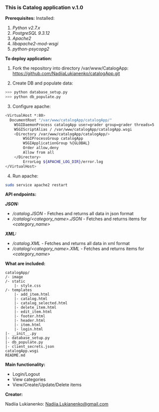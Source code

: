 ### This is Catalog application v.1.0
**Prerequisites:**
Installed:
1. *Python v2.7.x*
2. *PostgreSQL 9.3.12*
3. *Apache2*
4. *libapache2-mod-wsgi*
5. *python-psycopg2*

**To deploy application:**

1. Fork the repository into directory /var/www/CatalogApp:
    https://github.com/NadiiaLukianenko/catalogApp.git

2. Create DB and populate data:
```sh
>>> python database_setup.py
>>> python db_populate.py
```
3. Configure apache:
```sh
<VirtualHost *:80>
  DocumentRoot "/var/www/catalogApp/catalogApp/"
    WSGIDaemonProcess catalogApp user=grader group=grader threads=5
    WSGIScriptAlias / /var/www/catalogApp/catalogApp.wsgi
    <Directory /var/www/catalogApp/catalogApp/>
        WSGIProcessGroup catalogApp
        WSGIApplicationGroup %{GLOBAL}
        Order allow,deny
        Allow from all
    </Directory>
        ErrorLog ${APACHE_LOG_DIR}/error.log
</VirtualHost>
```
4. Run apache:
```sh
sudo service apache2 restart
```
**API endpoints:**

***JSON:***

* */catalog.JSON* - Fetches and returns all data in json format
* */catalog/\<category_name\>.JSON* - Fetches and returns items for *\<category_name\>*

***XML:***

* */catalog.XML* - Fetches and returns all data in xml format
* */catalog/\<category_name\>.XML* - Fetches and returns items for *\<category_name\>*

**What are included:**
```
catalogApp/
/- image
/- static
    |- style.css
/- templates
    |- add_item.html
    |- catalog.html
    |- catalog_selected.html
    |- delete_item.html
    |- edit_item.html
    |- footer.html
    |- header.html
    |- item.html
    |- login.html
|- __init__.py
|- database_setup.py
|- db_populate.py
|- client_secrets.json
catalogApp.wsgi
README.md
```

**Main functionality:**

* Login/Logout
* View categories
* View/Create/Update/Delete items

**Creator:**

Nadiia Lukianenko: Nadiia.Lukianenko@gmail.com
